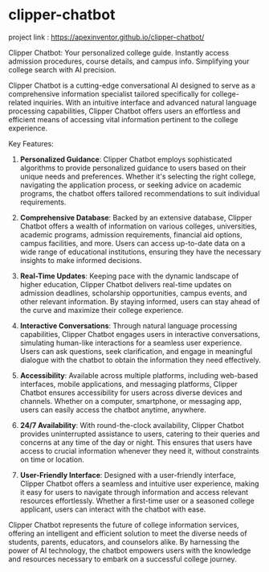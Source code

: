 # clipper-chatbot
project link : https://apexinventor.github.io/clipper-chatbot/

Clipper Chatbot: Your personalized college guide. Instantly access admission procedures, course details, and campus info. Simplifying your college search with AI precision.


Clipper Chatbot is a cutting-edge conversational AI designed to serve as a comprehensive information specialist tailored specifically for college-related inquiries. With an intuitive interface and advanced natural language processing capabilities, Clipper Chatbot offers users an effortless and efficient means of accessing vital information pertinent to the college experience.

Key Features:

1. **Personalized Guidance**: Clipper Chatbot employs sophisticated algorithms to provide personalized guidance to users based on their unique needs and preferences. Whether it's selecting the right college, navigating the application process, or seeking advice on academic programs, the chatbot offers tailored recommendations to suit individual requirements.

2. **Comprehensive Database**: Backed by an extensive database, Clipper Chatbot offers a wealth of information on various colleges, universities, academic programs, admission requirements, financial aid options, campus facilities, and more. Users can access up-to-date data on a wide range of educational institutions, ensuring they have the necessary insights to make informed decisions.

3. **Real-Time Updates**: Keeping pace with the dynamic landscape of higher education, Clipper Chatbot delivers real-time updates on admission deadlines, scholarship opportunities, campus events, and other relevant information. By staying informed, users can stay ahead of the curve and maximize their college experience.

4. **Interactive Conversations**: Through natural language processing capabilities, Clipper Chatbot engages users in interactive conversations, simulating human-like interactions for a seamless user experience. Users can ask questions, seek clarification, and engage in meaningful dialogue with the chatbot to obtain the information they need effectively.

5. **Accessibility**: Available across multiple platforms, including web-based interfaces, mobile applications, and messaging platforms, Clipper Chatbot ensures accessibility for users across diverse devices and channels. Whether on a computer, smartphone, or messaging app, users can easily access the chatbot anytime, anywhere.

6. **24/7 Availability**: With round-the-clock availability, Clipper Chatbot provides uninterrupted assistance to users, catering to their queries and concerns at any time of the day or night. This ensures that users have access to crucial information whenever they need it, without constraints on time or location.

7. **User-Friendly Interface**: Designed with a user-friendly interface, Clipper Chatbot offers a seamless and intuitive user experience, making it easy for users to navigate through information and access relevant resources effortlessly. Whether a first-time user or a seasoned college applicant, users can interact with the chatbot with ease.

Clipper Chatbot represents the future of college information services, offering an intelligent and efficient solution to meet the diverse needs of students, parents, educators, and counselors alike. By harnessing the power of AI technology, the chatbot empowers users with the knowledge and resources necessary to embark on a successful college journey.
